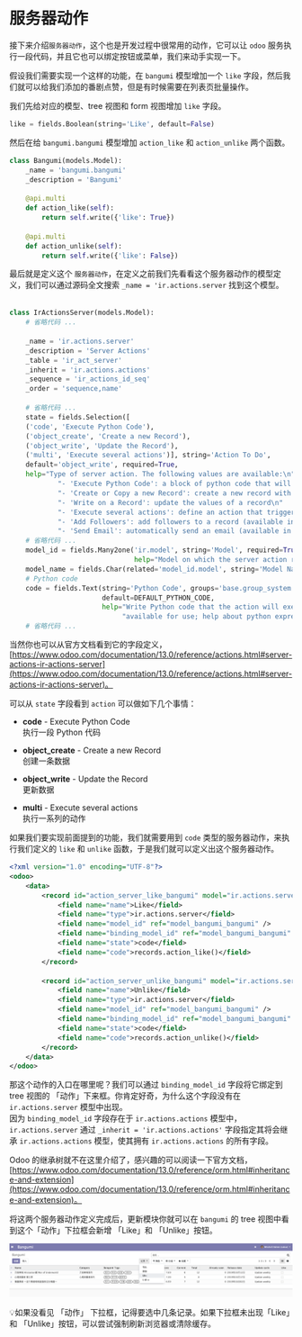 # 服务器动作  

接下来介绍`服务器动作`，这个也是开发过程中很常用的动作，它可以让 `odoo` 服务执行一段代码，并且它也可以绑定按钮或菜单，我们来动手实现一下。  

假设我们需要实现一个这样的功能，在 `bangumi` 模型增加一个 `like` 字段，然后我们就可以给我们添加的番剧点赞，但是有时候需要在列表页批量操作。  

我们先给对应的模型、tree 视图和 form 视图增加 `like` 字段。  

```python
like = fields.Boolean(string='Like', default=False)
```

然后在给 `bangumi.bangumi` 模型增加 `action_like` 和 `action_unlike` 两个函数。  

```python
class Bangumi(models.Model):
    _name = 'bangumi.bangumi'
    _description = 'Bangumi'

    @api.multi
    def action_like(self):
        return self.write({'like': True})

    @api.multi
    def action_unlike(self):
        return self.write({'like': False})

```

最后就是定义这个 `服务器动作`，在定义之前我们先看看这个服务器动作的模型定义，我们可以通过源码全文搜索 `_name = 'ir.actions.server` 找到这个模型。  

```python

class IrActionsServer(models.Model):
    # 省略代码 ...

    _name = 'ir.actions.server'
    _description = 'Server Actions'
    _table = 'ir_act_server'
    _inherit = 'ir.actions.actions'
    _sequence = 'ir_actions_id_seq'
    _order = 'sequence,name'

    # 省略代码 ...
    state = fields.Selection([
    ('code', 'Execute Python Code'),
    ('object_create', 'Create a new Record'),
    ('object_write', 'Update the Record'),
    ('multi', 'Execute several actions')], string='Action To Do',
    default='object_write', required=True,
    help="Type of server action. The following values are available:\n"
            "- 'Execute Python Code': a block of python code that will be executed\n"
            "- 'Create or Copy a new Record': create a new record with new values, or copy an existing record in your database\n"
            "- 'Write on a Record': update the values of a record\n"
            "- 'Execute several actions': define an action that triggers several other server actions\n"
            "- 'Add Followers': add followers to a record (available in Discuss)\n"
            "- 'Send Email': automatically send an email (available in email_template)")
    # 省略代码 ...
    model_id = fields.Many2one('ir.model', string='Model', required=True, ondelete='cascade',
                               help="Model on which the server action runs.")
    model_name = fields.Char(related='model_id.model', string='Model Name', readonly=True, store=True)
    # Python code
    code = fields.Text(string='Python Code', groups='base.group_system',
                       default=DEFAULT_PYTHON_CODE,
                       help="Write Python code that the action will execute. Some variables are "
                            "available for use; help about python expression is given in the help tab.")
    # 省略代码 ...
```  

当然你也可以从官方文档看到它的字段定义，[https://www.odoo.com/documentation/13.0/reference/actions.html#server-actions-ir-actions-server](https://www.odoo.com/documentation/13.0/reference/actions.html#server-actions-ir-actions-server)。  

可以从 `state` 字段看到 `action` 可以做如下几个事情：  

* **code** - Execute Python Code  
    执行一段 Python 代码  

* **object_create** - Create a new Record  
    创建一条数据  

* **object_write** - Update the Record  
    更新数据  

* **multi** - Execute several actions  
    执行一系列的动作  

如果我们要实现前面提到的功能，我们就需要用到 `code` 类型的服务器动作，来执行我们定义的 `like` 和 `unlike` 函数，于是我们就可以定义出这个服务器动作。  

```xml
<?xml version="1.0" encoding="UTF-8"?>
<odoo>
    <data>
        <record id="action_server_like_bangumi" model="ir.actions.server">
            <field name="name">Like</field>
            <field name="type">ir.actions.server</field>
            <field name="model_id" ref="model_bangumi_bangumi" />
            <field name="binding_model_id" ref="model_bangumi_bangumi" />
            <field name="state">code</field>
            <field name="code">records.action_like()</field>
        </record>

        <record id="action_server_unlike_bangumi" model="ir.actions.server">
            <field name="name">Unlike</field>
            <field name="type">ir.actions.server</field>
            <field name="model_id" ref="model_bangumi_bangumi" />
            <field name="binding_model_id" ref="model_bangumi_bangumi" />
            <field name="state">code</field>
            <field name="code">records.action_unlike()</field>
        </record>
    </data>
</odoo>
```  

那这个动作的入口在哪里呢？我们可以通过 `binding_model_id` 字段将它绑定到 tree 视图的 「动作」下来框。你肯定好奇，为什么这个字段没有在 `ir.actions.server` 模型中出现。  
因为 `binding_model_id` 字段存在于 `ir.actions.actions` 模型中，`ir.actions.server` 通过 `_inherit = 'ir.actions.actions'` 字段指定其将会继承 `ir.actions.actions` 模型，使其拥有 `ir.actions.actions` 的所有字段。  

Odoo 的继承树就不在这里介绍了，感兴趣的可以阅读一下官方文档，[https://www.odoo.com/documentation/13.0/reference/orm.html#inheritance-and-extension](https://www.odoo.com/documentation/13.0/reference/orm.html#inheritance-and-extension)。  

将这两个服务器动作定义完成后，更新模块你就可以在 `bangumi` 的 tree 视图中看到这个「动作」下拉框会新增 「Like」和 「Unlike」按钮。  

![actions-server-1](../assets/images/actions-server-1.png)  

💡如果没看见 「动作」 下拉框，记得要选中几条记录。如果下拉框未出现「Like」和 「Unlike」按钮，可以尝试强制刷新浏览器或清除缓存。  
